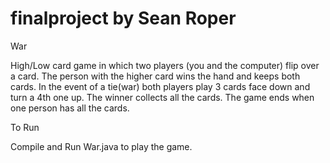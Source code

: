 finalproject
by Sean Roper
============

War

High/Low card game in which two players (you and the computer) flip over a card. The person with the higher card wins the hand and keeps both cards.  In the event of a tie(war) both players play 3 cards face down and turn a 4th one up. The winner collects all the cards.  The game ends when one person has all the cards.

To Run

Compile and Run War.java to play the game.
